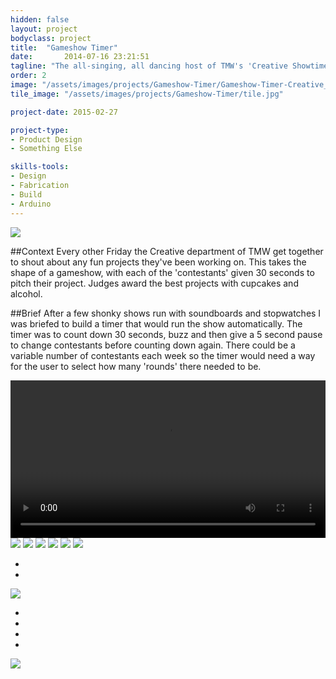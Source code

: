 ```yaml
---
hidden: false
layout: project
bodyclass: project
title:  "Gameshow Timer"
date:   	2014-07-16 23:21:51
tagline: "The all-singing, all dancing host of TMW's 'Creative Showtime'"
order: 2
image: "/assets/images/projects/Gameshow-Timer/Gameshow-Timer-Creative_Showtime-01.jpg"
tile_image: "/assets/images/projects/Gameshow-Timer/tile.jpg"

project-date: 2015-02-27

project-type:
- Product Design
- Something Else

skills-tools: 
- Design
- Fabrication
- Build
- Arduino
---
```


<!-- <video width="100%" preload="auto" loop="loop" autoplay muted> 
  <source src="/assets/videos/Pi-Booth-Usage.mp4" type="video/mp4" />
  Your browser does not support the video tag.
</video> -->

<img src="/assets/images/projects/Gameshow-Timer/Gameshow-Timer-Creative_Showtime.jpg" />

##Context
Every other Friday the Creative department of TMW get together to shout about any fun projects they've been working on. This takes the shape of a gameshow, with each of the 'contestants' given 30 seconds to pitch their project. Judges award the best projects with cupcakes and alcohol.

##Brief
After a few shonky shows run with soundboards and stopwatches I was briefed to build a timer that would run the show automatically. The timer was to count down 30 seconds, buzz and then give a 5 second pause to change contestants before counting down again. There could be a variable number of contestants each week so the timer would need a way for the user to select how many 'rounds' there needed to be.

<video width="100%" preload="auto" autoplay controls> 
  <source src="/assets/videos/Gameshow_Timer.mp4" type="video/mp4" />
  Your browser does not support the video tag.
</video>

<img src="/assets/images/projects/Gameshow-Timer/Gameshow-Timer-Brief.jpg" />

<img src="/assets/images/projects/Gameshow-Timer/Gameshow-Timer-Shift_Register_Test_Arduino.jpg" />

<img src="/assets/images/projects/Gameshow-Timer/Gameshow-Timer-Shift_Register-Proto_Board_Soldering-Arduino.jpg" />

<img src="/assets/images/projects/Gameshow-Timer/Gameshow-Timer-3D_Printed_LED_Bulb.jpg" />

<img src="/assets/images/projects/Gameshow-Timer/Gameshow-Timer-CAD_Exploded_View.jpg" />

<img src="/assets/images/projects/Gameshow-Timer/Gameshow-Timer-3D_Printed_End_Cap_With_Speaker.jpg" />

<ul class="mosaic-two">
	<li><img src="/assets/images/projects/Gameshow-Timer/Gameshow-Timer-3D_Printing_End_Cap.gif" title="" alt=""/></li>
	<li><img src="/assets/images/projects/Gameshow-Timer/Gameshow-Timer-3D_Printed_End_Cap_With_Speaker_Assembly.gif" title="" alt=""/></li>
</ul>

<img src="/assets/images/projects/Gameshow-Timer/Gameshow-Timer-Build_Chaos.jpg" />

<ul class="mosaic">
	<li><img src="/assets/images/projects/Gameshow-Timer/Gameshow-Timer-3D_Printed_End_Cap_With_Speaker_Assembly.gif" title="" alt=""/></li>
	<li><img src="/assets/images/projects/Gameshow-Timer/Gameshow-Timer-3D_Printing_LED_Bezel_Clip.gif" title="" alt=""/></li>
	<li><img src="/assets/images/projects/Gameshow-Timer/Gameshow-Timer-3D_Printed_LED_Bezel_Assembly.gif" title="" alt=""/></li>
	<li><img src="/assets/images/projects/Gameshow-Timer/Gameshow-Timer-Testing.gif" title="" alt=""/></li>
</ul>

<img src="/assets/images/projects/Gameshow-Timer/Gameshow-Timer-LED_Bezel_Design_Iterations.jpg" />